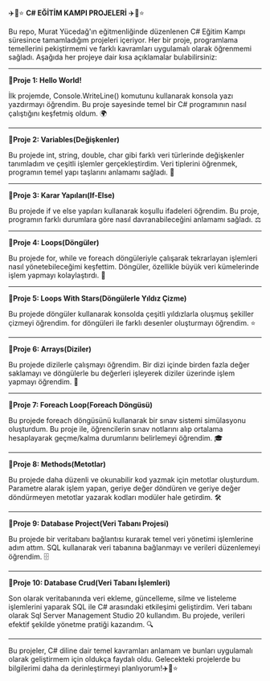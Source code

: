 ✈️🚀⭐ **C# EĞİTİM KAMPI PROJELERİ** ✈️🚀⭐

Bu repo, Murat Yücedağ'ın eğitmenliğinde düzenlenen C# Eğitim Kampı süresince tamamladığım projeleri içeriyor.
Her bir proje, programlama temellerini pekiştirmemi ve farklı kavramları uygulamalı olarak öğrenmemi sağladı. 
Aşağıda her projeye dair kısa açıklamalar bulabilirsiniz:

---
**🌠Proje 1: Hello World!**

İlk projemde, Console.WriteLine() komutunu kullanarak konsola yazı yazdırmayı öğrendim. 
Bu proje sayesinde temel bir C# programının nasıl çalıştığını keşfetmiş oldum. 🌍

---
**🌠Proje 2: Variables(Değişkenler)**

Bu projede int, string, double, char gibi farklı veri türlerinde değişkenler tanımladım ve çeşitli işlemler gerçekleştirdim. 
Veri tiplerini öğrenmek, programın temel yapı taşlarını anlamamı sağladı. 🔢

---
**🌠Proje 3: Karar Yapıları(If-Else)**

Bu projede if ve else yapıları kullanarak koşullu ifadeleri öğrendim. 
Bu proje, programın farklı durumlara göre nasıl davranabileceğini anlamamı sağladı. ⚖️

---
**🌠Proje 4: Loops(Döngüler)**

Bu projede for, while ve foreach döngüleriyle çalışarak tekrarlayan işlemleri nasıl yönetebileceğimi keşfettim. 
Döngüler, özellikle büyük veri kümelerinde işlem yapmayı kolaylaştırdı. 🔄

---
**🌠Proje 5: Loops With Stars(Döngülerle Yıldız Çizme)**

Bu projede döngüler kullanarak konsolda çeşitli  yıldızlarla oluşmuş şekiller çizmeyi öğrendim. 
for döngüleri ile farklı desenler oluşturmayı öğrendim. ⭐

---
**🌠Proje 6: Arrays(Diziler)**

Bu projede dizilerle çalışmayı öğrendim.
Bir dizi içinde birden fazla değer saklamayı ve döngülerle bu değerleri işleyerek diziler üzerinde işlem yapmayı öğrendim. 🧩

---
**🌠Proje 7: Foreach Loop(Foreach Döngüsü)**

Bu projede foreach döngüsünü kullanarak bir sınav sistemi simülasyonu oluşturdum. 
Bu proje ile, öğrencilerin sınav notlarını alıp ortalama hesaplayarak geçme/kalma durumlarını belirlemeyi öğrendim. 🎓

---
**🌠Proje 8: Methods(Metotlar)**

Bu projede daha düzenli ve okunabilir kod yazmak için metotlar oluşturdum. 
Parametre alarak işlem yapan, geriye değer döndüren ve geriye değer döndürmeyen metotlar yazarak kodları modüler hale getirdim. 🛠️

---
**🌠Proje 9: Database Project(Veri Tabanı Projesi)**

Bu projede bir veritabanı bağlantısı kurarak temel veri yönetimi işlemlerine adım attım. 
SQL kullanarak veri tabanına bağlanmayı ve verileri düzenlemeyi öğrendim. 🗄️

---
**🌠Proje 10: Database Crud(Veri Tabanı İşlemleri)**

Son olarak veritabanında veri ekleme, güncelleme, silme ve listeleme işlemlerini yaparak SQL ile C# arasındaki etkileşimi geliştirdim. 
Veri tabanı olarak Sql Server Management Studio 20 kullandım.
Bu projede, verileri efektif şekilde yönetme pratiği kazandım. 🔍

---

Bu projeler, C# diline dair temel kavramları anlamam ve bunları uygulamalı olarak geliştirmem için oldukça faydalı oldu. Gelecekteki projelerde bu bilgilerimi daha da derinleştirmeyi planlıyorum!✈️🚀⭐
